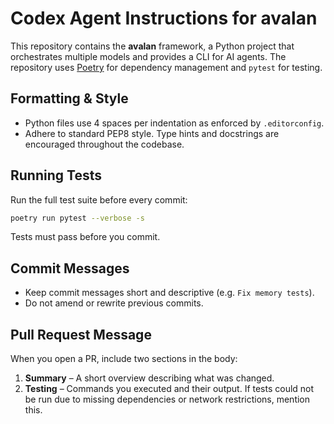 # Codex Agent Instructions for avalan

This repository contains the **avalan** framework, a Python project that orchestrates multiple models and provides a CLI for AI agents.  The repository uses [Poetry](https://python-poetry.org/) for dependency management and `pytest` for testing.

## Formatting & Style

- Python files use 4 spaces per indentation as enforced by `.editorconfig`.
- Adhere to standard PEP8 style.  Type hints and docstrings are encouraged throughout the codebase.

## Running Tests

Run the full test suite before every commit:

   ```bash
   poetry run pytest --verbose -s
   ```

Tests must pass before you commit.

## Commit Messages

- Keep commit messages short and descriptive (e.g. `Fix memory tests`).
- Do not amend or rewrite previous commits.

## Pull Request Message

When you open a PR, include two sections in the body:

1. **Summary** – A short overview describing what was changed.
2. **Testing** – Commands you executed and their output.  If tests could not be run due to missing dependencies or network restrictions, mention this.


